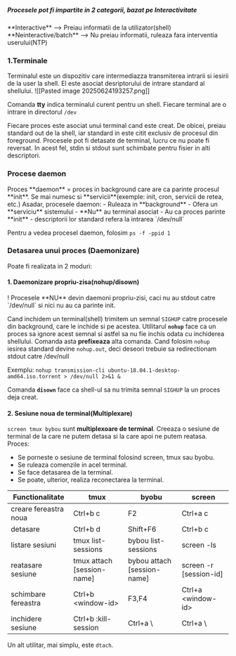 
<h5> Procesele pot fi impartite in 2 categorii, bazat pe Interactivitate</h5>
**Interactive** --> Preiau informatii de la utilizator(shell)
**Neinteractive/batch** --> Nu preiau informatii, ruleaza fara interventia userului(NTP)

<h3> 1.Terminale </h3>
Terminalul este un dispozitiv care intermediazza transmiterea intrarii si iesirii de la user la shell. El este asociat desriptorului de intrare standard al shellului.
![[Pasted image 20250624193257.png]]

Comanda **tty** indica terminalul curent pentru un shell. Fiecare terminal are o intrare in directorul `/dev`

Fiecare proces este asociat unui terminal cand este creat. De obicei, preiau standard out de la shell, iar standard in este citit exclusiv de procesul din foreground.
Procesele pot fi detasate de terminal, lucru ce nu poate fi reversat. In acest fel, stdin si stdout sunt schimbate pentru fisier in alti descriptori.

<h3> Procese daemon</h3>
Proces **daemon** = proces in background care are ca parinte procesul **init**. Se mai numesc si **servicii**(exemple: init, cron, servicii de retea, etc.)
Asadar, procesele daemon:
- Ruleaza in **background**
- Ofera un **serviciu** sistemului
- **Nu** au terminal asociat
- Au ca proces parinte **init**
- descriptorii lor standard refera la intrarea `/dev/null`

Pentru a vedea procesel daemon, folosim `ps -f -ppid 1`


<h3>Detasarea unui proces (Daemonizare)</h3>

Poate fi realizata in 2 moduri:

<h4>1. Daemonizare propriu-zisa(nohup/disown)</h4>
! Procesele **NU** devin daemoni propriu-zisi, caci nu au stdout catre `/dev/null` si nici nu au ca parinte init.

Cand inchidem un terminal(shell) trimitem un semnal `SIGHUP` catre procesele din background, care le inchide si pe acestea. Utilitarul **`nohup`** face ca un proces sa ignore acest semnal si astfel sa nu fie inchis odata cu inchiderea shellului. Comanda asta **prefixeaza** alta comanda.
Cand folosim `nohup` iesirea standard devine `nohup.out`, deci deseori trebuie sa redirectionam stdout catre /dev/null

Exemplu:
`nohup transmission-cli ubuntu-18.04.1-desktop-amd64.iso.torrent > /dev/null 2>&1 &`

Comanda **`disown`** face ca shell-ul sa nu trimita semnal `SIGHUP` la un proces deja creat.

<h4>2. Sesiune noua de terminal(Multiplexare)</h4>

`screen tmux bybou` sunt **multiplexoare de terminal**. Creeaza o sesiune de terminal de la care ne putem detasa si la care apoi ne putem reatasa.
Proces:
- Se porneste o sesiune de terminal folosind screen, tmux sau byobu.
- Se ruleaza comenzile in acel terminal.
- Se face detasarea de la terminal.
- Se poate, ulterior, realiza reconectarea la terminal.


| Functionalitate       | tmux                        | byobu                        | screen                  |
| --------------------- | --------------------------- | ---------------------------- | ----------------------- |
| creare fereastra noua | Ctrl+b c                    | F2                           | Ctrl+a c                |
| detasare              | Ctrl+b d                    | Shift+F6                     | Ctrl+b c                |
| listare sesiuni       | tmux list-sessions          | bybou list-sessions          | screen -ls              |
| reatasare sesiune     | tmux attach \[session-name] | bybou attach \[session-name] | screen -r \[session-id] |
| schimbare fereastra   | Ctrl+b \<window-id>         | F3,F4                        | Ctrl+a    \<window-id>  |
| inchidere sesiune     | Ctrl+b :kill-session        | Ctrl+a \                     | Ctrl+a \                |
Un alt utilitar, mai simplu, este `dtach`.